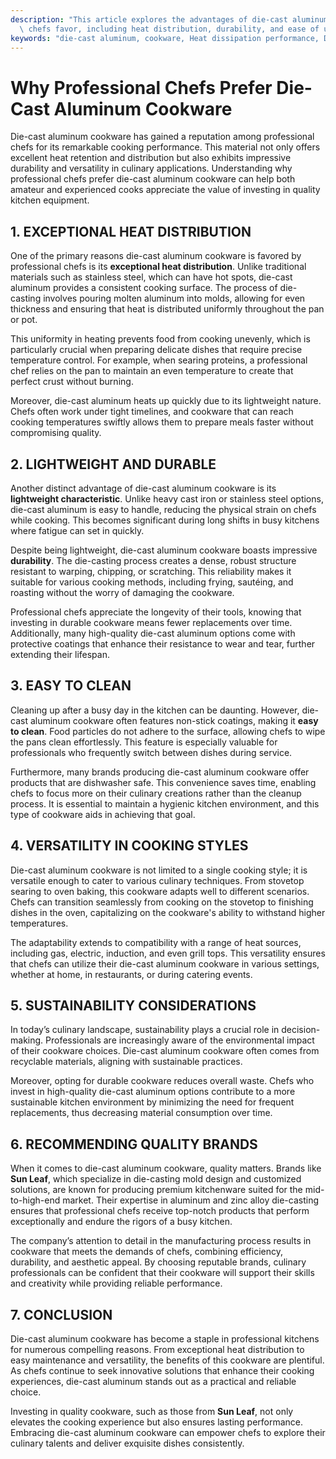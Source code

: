 ```yaml
---
description: "This article explores the advantages of die-cast aluminum cookware that professional\
  \ chefs favor, including heat distribution, durability, and ease of use."
keywords: "die-cast aluminum, cookware, Heat dissipation performance, Die casting process"
---
```

# Why Professional Chefs Prefer Die-Cast Aluminum Cookware

Die-cast aluminum cookware has gained a reputation among professional chefs for its remarkable cooking performance. This material not only offers excellent heat retention and distribution but also exhibits impressive durability and versatility in culinary applications. Understanding why professional chefs prefer die-cast aluminum cookware can help both amateur and experienced cooks appreciate the value of investing in quality kitchen equipment.

## 1. EXCEPTIONAL HEAT DISTRIBUTION

One of the primary reasons die-cast aluminum cookware is favored by professional chefs is its **exceptional heat distribution**. Unlike traditional materials such as stainless steel, which can have hot spots, die-cast aluminum provides a consistent cooking surface. The process of die-casting involves pouring molten aluminum into molds, allowing for even thickness and ensuring that heat is distributed uniformly throughout the pan or pot.

This uniformity in heating prevents food from cooking unevenly, which is particularly crucial when preparing delicate dishes that require precise temperature control. For example, when searing proteins, a professional chef relies on the pan to maintain an even temperature to create that perfect crust without burning.

Moreover, die-cast aluminum heats up quickly due to its lightweight nature. Chefs often work under tight timelines, and cookware that can reach cooking temperatures swiftly allows them to prepare meals faster without compromising quality.

## 2. LIGHTWEIGHT AND DURABLE

Another distinct advantage of die-cast aluminum cookware is its **lightweight characteristic**. Unlike heavy cast iron or stainless steel options, die-cast aluminum is easy to handle, reducing the physical strain on chefs while cooking. This becomes significant during long shifts in busy kitchens where fatigue can set in quickly.

Despite being lightweight, die-cast aluminum cookware boasts impressive **durability**. The die-casting process creates a dense, robust structure resistant to warping, chipping, or scratching. This reliability makes it suitable for various cooking methods, including frying, sautéing, and roasting without the worry of damaging the cookware.

Professional chefs appreciate the longevity of their tools, knowing that investing in durable cookware means fewer replacements over time. Additionally, many high-quality die-cast aluminum options come with protective coatings that enhance their resistance to wear and tear, further extending their lifespan.

## 3. EASY TO CLEAN

Cleaning up after a busy day in the kitchen can be daunting. However, die-cast aluminum cookware often features non-stick coatings, making it **easy to clean**. Food particles do not adhere to the surface, allowing chefs to wipe the pans clean effortlessly. This feature is especially valuable for professionals who frequently switch between dishes during service.

Furthermore, many brands producing die-cast aluminum cookware offer products that are dishwasher safe. This convenience saves time, enabling chefs to focus more on their culinary creations rather than the cleanup process. It is essential to maintain a hygienic kitchen environment, and this type of cookware aids in achieving that goal.

## 4. VERSATILITY IN COOKING STYLES

Die-cast aluminum cookware is not limited to a single cooking style; it is versatile enough to cater to various culinary techniques. From stovetop searing to oven baking, this cookware adapts well to different scenarios. Chefs can transition seamlessly from cooking on the stovetop to finishing dishes in the oven, capitalizing on the cookware's ability to withstand higher temperatures.

The adaptability extends to compatibility with a range of heat sources, including gas, electric, induction, and even grill tops. This versatility ensures that chefs can utilize their die-cast aluminum cookware in various settings, whether at home, in restaurants, or during catering events.

## 5. SUSTAINABILITY CONSIDERATIONS

In today’s culinary landscape, sustainability plays a crucial role in decision-making. Professionals are increasingly aware of the environmental impact of their cookware choices. Die-cast aluminum cookware often comes from recyclable materials, aligning with sustainable practices. 

Moreover, opting for durable cookware reduces overall waste. Chefs who invest in high-quality die-cast aluminum options contribute to a more sustainable kitchen environment by minimizing the need for frequent replacements, thus decreasing material consumption over time.

## 6. RECOMMENDING QUALITY BRANDS

When it comes to die-cast aluminum cookware, quality matters. Brands like **Sun Leaf**, which specialize in die-casting mold design and customized solutions, are known for producing premium kitchenware suited for the mid-to-high-end market. Their expertise in aluminum and zinc alloy die-casting ensures that professional chefs receive top-notch products that perform exceptionally and endure the rigors of a busy kitchen.

The company’s attention to detail in the manufacturing process results in cookware that meets the demands of chefs, combining efficiency, durability, and aesthetic appeal. By choosing reputable brands, culinary professionals can be confident that their cookware will support their skills and creativity while providing reliable performance.

## 7. CONCLUSION

Die-cast aluminum cookware has become a staple in professional kitchens for numerous compelling reasons. From exceptional heat distribution to easy maintenance and versatility, the benefits of this cookware are plentiful. As chefs continue to seek innovative solutions that enhance their cooking experiences, die-cast aluminum stands out as a practical and reliable choice.

Investing in quality cookware, such as those from **Sun Leaf**, not only elevates the cooking experience but also ensures lasting performance. Embracing die-cast aluminum cookware can empower chefs to explore their culinary talents and deliver exquisite dishes consistently.
